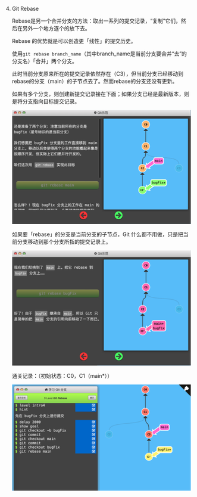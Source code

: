 4. Git Rebase

   Rebase是另一个合并分支的方法：取出一系列的提交记录，“复制”它们，然后在另外一个地方逐个的放下去。

   

   Rebase 的优势就是可以创造更「线性」的提交历史。

   

   使用`git rebase branch_name`（其中branch_name是当前分支要合并“去”的分支名）「合并」两个分支。

   

   此时当前分支原来所在的提交记录依然存在（C3），但当前分支已经移动到rebase的分支（main）的子节点去了。然而rebase的分支还没有更新。

   

   如果有多个分支，则创建新提交记录接在下面；如果分支已经是最新版本，则是将分支指向目标提交记录。

   

   ![](img/base-rebase-1.png)

   

   如果要「rebase」的分支是当前分支的子节点，Git 什么都不用做，只是把当前分支移动到那个分支所指的提交记录上。

   

   ![](img/base-rebase-2.png)

   通关记录：（初始状态：C0，C1（main*））

   
   
   ![](img/base-rebase-3.png)
